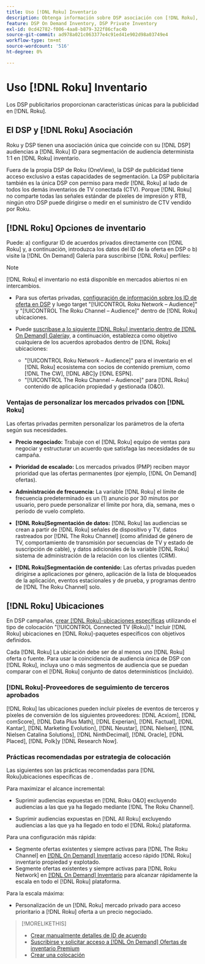 ```yaml
---
title: Uso [!DNL Roku] Inventario
description: Obtenga información sobre DSP asociación con [!DNL Roku], incluidas las opciones de inventario, los proveedores de seguimiento de terceros aprobados y las prácticas recomendadas para [!DNL Roku]ubicaciones específicas de .
feature: DSP On Demand Inventory, DSP Private Inventory
exl-id: 0cd42782-f006-4aa8-b879-322f86cfac4b
source-git-commit: ad978a021c063377e4c91ed41e902d98a03749e4
workflow-type: tm+mt
source-wordcount: '516'
ht-degree: 0%

---
```


# Uso [!DNL Roku] Inventario

Los DSP publicitarios proporcionan características únicas para la publicidad en [!DNL Roku].

## El DSP y [!DNL Roku] Asociación

Roku y DSP tienen una asociación única que coincide con su [!DNL DSP] audiencias a [!DNL Roku] ID para segmentación de audiencia determinista 1:1 en [!DNL Roku] inventario.

Fuera de la propia DSP de Roku (OneView), la DSP de publicidad tiene acceso exclusivo a estas capacidades de segmentación. La DSP publicitaria también es la única DSP con permiso para medir [!DNL Roku] al lado de todos los demás inventarios de TV conectada (CTV). Porque [!DNL Roku] no comparte todas las señales estándar de píxeles de impresión y RTB, ningún otro DSP puede dirigirse o medir en el suministro de CTV vendido por Roku.

## [!DNL Roku] Opciones de inventario

Puede: a) configurar ID de acuerdos privados directamente con [!DNL Roku] y, a continuación, introduzca los datos del ID de la oferta en DSP o b) visite la [!DNL On Demand] Galería para suscribirse [!DNL Roku] perfiles:

>[!NOTE]
>
>[!DNL Roku] el inventario no está disponible en mercados abiertos ni en intercambios.

* Para sus ofertas privadas, [configuración de información sobre los ID de oferta en DSP](/help/dsp/inventory/deal-id-create.md) y luego target &quot;[!UICONTROL Roku Network – Audience]&quot; y &quot;[!UICONTROL The Roku Channel – Audience]&quot; dentro de [!DNL Roku] ubicaciones.<!-- Or do you target the deal ID?? I see those strings for Roku On Demand inventory. Clarify if all Roku private deals will show up as one or the other of these in Roku Private inventory in Roku placement settings. -->

* Puede [suscríbase a lo siguiente [!DNL Roku] inventario dentro de [!DNL On Demand] Galería](/help/dsp/inventory/on-demand-inventory-subscribe.md)y, a continuación, establezca como objetivo cualquiera de los acuerdos aprobados dentro de [!DNL Roku] ubicaciones:

   * &quot;[!UICONTROL Roku Network – Audience]&quot; para el inventario en el [!DNL Roku] ecosistema con socios de contenido premium, como [!DNL The CW], [!DNL ABC]y [!DNL ESPN].
   * &quot;[!UICONTROL The Roku Channel – Audience]&quot; para [!DNL Roku] contenido de aplicación propiedad y gestionada (O&amp;O).

### Ventajas de personalizar los mercados privados con [!DNL Roku]

Las ofertas privadas permiten personalizar los parámetros de la oferta según sus necesidades.

* **Precio negociado:** Trabaje con el [!DNL Roku] equipo de ventas para negociar y estructurar un acuerdo que satisfaga las necesidades de su campaña.

* **Prioridad de escalado:** Los mercados privados (PMP) reciben mayor prioridad que las ofertas permanentes (por ejemplo, [!DNL On Demand] ofertas).

* **Administración de frecuencia:** La variable [!DNL Roku] el límite de frecuencia predeterminado es un (1) anuncio por 30 minutos por usuario, pero puede personalizar el límite por hora, día, semana, mes o período de vuelo completo.<!-- Within the DSP placement settings? NO - you negotiate this with Roku, but Christine to confirm with Amanda whether you should be able to edit this in placement. -->

* **[!DNL Roku]Segmentación de datos:** [!DNL Roku] las audiencias se crean a partir de [!DNL Roku] señales de dispositivo y TV, datos rastreados por [!DNL The Roku Channel] (como afinidad de género de TV, comportamiento de transmisión por secuencias de TV y estado de suscripción de cable), y datos adicionales de la variable [!DNL Roku] sistema de administración de la relación con los clientes (CRM).

* **[!DNL Roku]Segmentación de contenido:** Las ofertas privadas pueden dirigirse a aplicaciones por género, aplicación de la lista de bloqueados de la aplicación, eventos estacionales y de prueba, y programas dentro de [!DNL The Roku Channel] solo.

## [!DNL Roku] Ubicaciones

En DSP campañas, [crear [!DNL Roku]-ubicaciones específicas](/help/dsp/campaign-management/placements/placement-create.md) utilizando el tipo de colocación &quot;[!UICONTROL Connected TV (Roku)].&quot; Incluir [!DNL Roku] ubicaciones en [!DNL Roku]-paquetes específicos con objetivos definidos.

Cada [!DNL Roku] La ubicación debe ser de al menos uno [!DNL Roku] oferta o fuente. Para usar la coincidencia de audiencia única de DSP con [!DNL Roku], incluya uno o más segmentos de audiencia que se puedan comparar con el [!DNL Roku] conjunto de datos determinísticos (incluido).

### [!DNL Roku]-Proveedores de seguimiento de terceros aprobados

[!DNL Roku] las ubicaciones pueden incluir píxeles de eventos de terceros y píxeles de conversión de los siguientes proveedores:  [!DNL Acxiom], [!DNL comScore], [!DNL Data Plus Math], [!DNL Experian], [!DNL Factual], [!DNL Kantar], [!DNL Marketing Evolution], [!DNL Neustar], [!DNL Nielsen], [!DNL Nielsen Catalina Solutions], [!DNL NinthDecimal], [!DNL Oracle], [!DNL Placed], [!DNL Polk]y [!DNL Research Now].

### Prácticas recomendadas por estrategia de colocación

Las siguientes son las prácticas recomendadas para [!DNL Roku]ubicaciones específicas de .

Para maximizar el alcance incremental:

* Suprimir audiencias expuestas en [!DNL Roku O&O] excluyendo audiencias a las que ya ha llegado mediante [!DNL The Roku Channel].

* Suprimir audiencias expuestas en [!DNL All Roku] excluyendo audiencias a las que ya ha llegado en todo el [!DNL Roku] plataforma.

Para una configuración más rápida:

* Segmente ofertas existentes y siempre activas para [!DNL The Roku Channel] en [[!DNL On Demand] Inventario](/help/dsp/inventory/on-demand-inventory-subscribe.md) acceso rápido [!DNL Roku] inventario propiedad y explotado.
* Segmente ofertas existentes y siempre activas para [!DNL Roku Network] en [[!DNL On Demand] Inventario](/help/dsp/inventory/on-demand-inventory-subscribe.md) para alcanzar rápidamente la escala en todo el [!DNL Roku] plataforma.

Para la escala máxima:

* Personalización de un [!DNL Roku] mercado privado para acceso prioritario a [!DNL Roku] oferta a un precio negociado.

>[!MORELIKETHIS]
>
>* [Crear manualmente detalles de ID de acuerdo](/help/dsp/inventory/deal-id-create.md)
> * [Suscribirse y solicitar acceso a [!DNL On Demand] Ofertas de inventario Premium](/help/dsp/inventory/on-demand-inventory-subscribe.md)
>* [Crear una colocación](/help/dsp/campaign-management/placements/placement-create.md)

